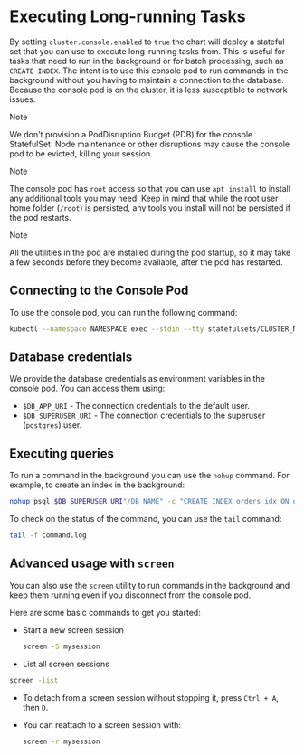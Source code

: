 Executing Long-running Tasks
============================

By setting `cluster.console.enabled` to `true` the chart will deploy a stateful set that you can use to execute
long-running tasks from. This is useful for tasks that need to run in the background or for batch processing, such as
`CREATE INDEX`. The intent is to use this console pod to run commands in the background without you having to maintain a
connection to the database. Because the console pod is on the cluster, it is less susceptible to network issues.

> [!NOTE]
> We don't provision a PodDisruption Budget (PDB) for the console StatefulSet. Node maintenance or other disruptions
> may cause the console pod to be evicted, killing your session.

> [!NOTE]
> The console pod has `root` access so that you can use `apt install` to install any additional tools you may need.
> Keep in mind that while the root user home folder (`/root`) is persisted, any tools you install will not be persisted
> if the pod restarts.

> [!NOTE]
> All the utilities in the pod are installed during the pod startup, so it may take a few seconds before they become
> available, after the pod has restarted.

## Connecting to the Console Pod

To use the console pod, you can run the following command:

```bash
kubectl --namespace NAMESPACE exec --stdin --tty statefulsets/CLUSTER_NAMME-console -- bash
```

## Database credentials

We provide the database credentials as environment variables in the console pod. You can access them using:

* `$DB_APP_URI` - The connection credentials to the default user.
* `$DB_SUPERUSER_URI` - The connection credentials to the superuser (`postgres`) user.

## Executing queries

To run a command in the background you can use the `nohup` command. For example, to create an index in the background:

```bash
nohup psql $DB_SUPERUSER_URI"/DB_NAME" -c "CREATE INDEX orders_idx ON orders USING bm25 (order_id, customer_name) WITH (key_field='order_id');" 2>&1 > command.log &
```

To check on the status of the command, you can use the `tail` command:

```bash
tail -f command.log
```

## Advanced usage with `screen`

You can also use the `screen` utility to run commands in the background and keep them running even if you disconnect from the console pod.

Here are some basic commands to get you started:

* Start a new screen session

    ```bash
    screen -S mysession
    ```

*  List all screen sessions

  ```bash
  screen -list
  ```

* To detach from a screen session without stopping it, press `Ctrl + A`, then `D`.
* You can reattach to a screen session with:

  ```bash
  screen -r mysession
  ```
